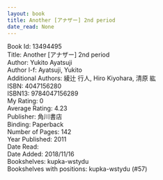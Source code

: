 ```yaml
---
layout: book
title: Another [アナザー] 2nd period
date_read: None
---
```


Book Id: 13494495<br />
Title: Another [アナザー] 2nd period<br />
Author: Yukito Ayatsuji<br />
Author l-f: Ayatsuji, Yukito<br />
Additional Authors: 綾辻 行人, Hiro Kiyohara, 清原 紘<br />
ISBN: 4047156280<br />
ISBN13: 9784047156289<br />
My Rating: 0<br />
Average Rating: 4.23<br />
Publisher: 角川書店<br />
Binding: Paperback<br />
Number of Pages: 142<br />
Year Published: 2011<br />
Date Read: <br />
Date Added: 2018/11/16<br />
Bookshelves: kupka-wstydu<br />
Bookshelves with positions: kupka-wstydu (#57)<br />

